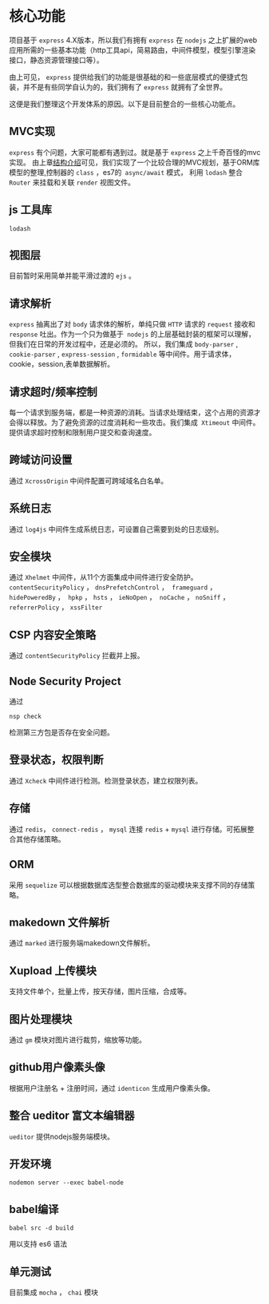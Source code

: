 # 核心功能

项目基于 ` express `  4.X版本，所以我们有拥有 ` express ` 在 ` nodejs ` 之上扩展的web应用所需的一些基本功能（http工具api，简易路由，中间件模型，模型引擎渲染接口，静态资源管理接口等）。

由上可见， ` express ` 提供给我们的功能是很基础的和一些底层模式的便捷式包装，并不是有些同学自认为的，我们拥有了 ` express ` 就拥有了全世界。

这便是我们整理这个开发体系的原因。以下是目前整合的一些核心功能点。

## MVC实现

 ` express ` 有个问题，大家可能都有遇到过。就是基于 ` express ` 之上千奇百怪的mvc实现。
由上章[结构介绍](./结构介绍.md)可见，我们实现了一个比较合理的MVC规划，基于ORM库模型的整理,控制器的 ` class ` ，es7的`  async/await ` 模式， 利用 `lodash` 整合 ` Router ` 来挂载和关联 ` render ` 视图文件。

## js 工具库

`lodash`

## 视图层

目前暂时采用简单并能平滑过渡的 ` ejs ` 。

## 请求解析

 ` express `  抽离出了对 ` body ` 请求体的解析，单纯只做 ` HTTP ` 请求的 ` request ` 接收和 ` response ` 吐出。作为一个只为做基于`  nodejs ` 的上层基础封装的框架可以理解，但我们在日常的开发过程中，还是必须的。
所以，我们集成  ` body-parser ` , `  cookie-parser ` ,  ` express-session ` ,  ` formidable ` 等中间件。用于请求体，cookie，session,表单数据解析。

## 请求超时/频率控制

每一个请求到服务端，都是一种资源的消耗。当请求处理结束，这个占用的资源才会得以释放。为了避免资源的过度消耗和一些攻击。我们集成`  Xtimeout `  中间件。提供请求超时控制和限制用户提交和查询速度。

## 跨域访问设置

通过 ` XcrossOrigin ` 中间件配置可跨域域名白名单。

## 系统日志

通过 ` log4js ` 中间件生成系统日志，可设置自己需要到处的日志级别。

## 安全模块

通过 ` Xhelmet ` 中间件，从11个方面集成中间件进行安全防护。 ` contentSecurityPolicy`  ， ` dnsPrefetchControl ` ，`  frameguard ` ， ` hidePoweredBy ` ，`  hpkp ` ， ` hsts ` ， ` ieNoOpen ` ，`  noCache ` ， ` noSniff ` ，`  referrerPolicy ` ， ` xssFilter ` 

## CSP 内容安全策略

通过 ` contentSecurityPolicy `  拦截并上报。

## Node Security Project

通过 
```
nsp check
```
检测第三方包是否存在安全问题。

## 登录状态，权限判断

通过 ` Xcheck ` 中间件进行检测。检测登录状态，建立权限列表。

## 存储

通过 ` redis `， ` connect-redis ` ， ` mysql ` 连接 ` redis ` + ` mysql ` 进行存储。可拓展整合其他存储策略。

## ORM

采用 ` sequelize ` 可以根据数据库选型整合数据库的驱动模块来支撑不同的存储策略。

## makedown 文件解析

通过 ` marked ` 进行服务端makedown文件解析。

## Xupload 上传模块

支持文件单个，批量上传，按天存储，图片压缩，合成等。

## 图片处理模块

通过 ` gm ` 模块对图片进行裁剪，缩放等功能。

## github用户像素头像

根据用户注册名 + 注册时间，通过 ` identicon ` 生成用户像素头像。

## 整合 ueditor 富文本编辑器

 ` ueditor ` 提供nodejs服务端模块。

## 开发环境

```
nodemon server --exec babel-node
```

## babel编译

```
babel src -d build
```
用以支持 es6 语法

## 单元测试

目前集成 ` mocha ` ， `chai` 模块







